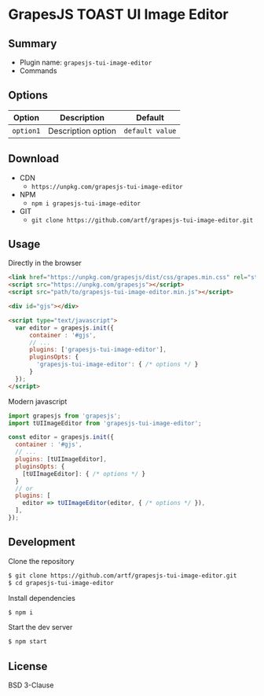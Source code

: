 # GrapesJS TOAST UI Image Editor


## Summary

* Plugin name: `grapesjs-tui-image-editor`
* Commands





## Options

|Option|Description|Default|
|-|-|-
|`option1`|Description option|`default value`|





## Download

* CDN
  * `https://unpkg.com/grapesjs-tui-image-editor`
* NPM
  * `npm i grapesjs-tui-image-editor`
* GIT
  * `git clone https://github.com/artf/grapesjs-tui-image-editor.git`





## Usage

Directly in the browser
```html
<link href="https://unpkg.com/grapesjs/dist/css/grapes.min.css" rel="stylesheet"/>
<script src="https://unpkg.com/grapesjs"></script>
<script src="path/to/grapesjs-tui-image-editor.min.js"></script>

<div id="gjs"></div>

<script type="text/javascript">
  var editor = grapesjs.init({
      container : '#gjs',
      // ...
      plugins: ['grapesjs-tui-image-editor'],
      pluginsOpts: {
        'grapesjs-tui-image-editor': { /* options */ }
      }
  });
</script>
```

Modern javascript
```js
import grapesjs from 'grapesjs';
import tUIImageEditor from 'grapesjs-tui-image-editor';

const editor = grapesjs.init({
  container : '#gjs',
  // ...
  plugins: [tUIImageEditor],
  pluginsOpts: {
    [tUIImageEditor]: { /* options */ }
  }
  // or
  plugins: [
    editor => tUIImageEditor(editor, { /* options */ }),
  ],
});
```





## Development

Clone the repository

```sh
$ git clone https://github.com/artf/grapesjs-tui-image-editor.git
$ cd grapesjs-tui-image-editor
```

Install dependencies

```sh
$ npm i
```

Start the dev server

```sh
$ npm start
```





## License

BSD 3-Clause
